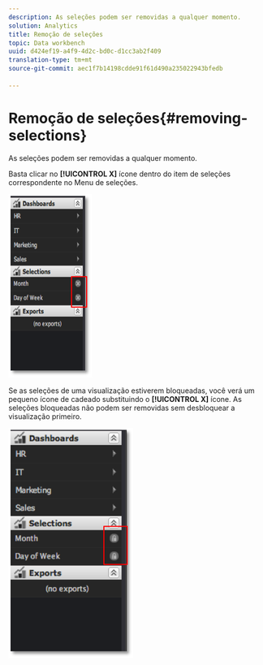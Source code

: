 ```yaml
---
description: As seleções podem ser removidas a qualquer momento.
solution: Analytics
title: Remoção de seleções
topic: Data workbench
uuid: d424ef19-a4f9-4d2c-bd0c-d1cc3ab2f409
translation-type: tm+mt
source-git-commit: aec1f7b14198cdde91f61d490a235022943bfedb

---
```



# Remoção de seleções{#removing-selections}

As seleções podem ser removidas a qualquer momento.

Basta clicar no **[!UICONTROL X]** ícone dentro do item de seleções correspondente no Menu de seleções.

![](assets/selection_remove.png)

Se as seleções de uma visualização estiverem bloqueadas, você verá um pequeno ícone de cadeado substituindo o **[!UICONTROL X]** ícone. As seleções bloqueadas não podem ser removidas sem desbloquear a visualização primeiro.

![](assets/selection_remove_locked.png)

